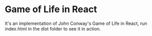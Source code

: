 # Game of Life in React
It's an implementation of John Conway's Game of Life in React, run index.html in the dist folder to see it in action.
